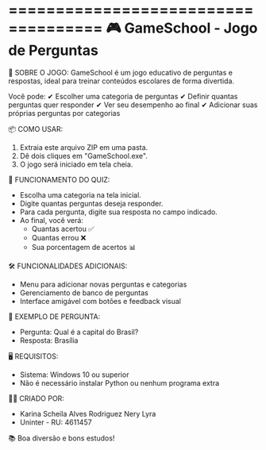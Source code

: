 ====================================
🎮 GameSchool - Jogo de Perguntas
====================================

🧠 SOBRE O JOGO:
GameSchool é um jogo educativo de perguntas e respostas,
ideal para treinar conteúdos escolares de forma divertida.

Você pode:
✔ Escolher uma categoria de perguntas
✔ Definir quantas perguntas quer responder
✔ Ver seu desempenho ao final
✔ Adicionar suas próprias perguntas por categorias

📦 COMO USAR:
1. Extraia este arquivo ZIP em uma pasta.
2. Dê dois cliques em "GameSchool.exe".
3. O jogo será iniciado em tela cheia.

🚀 FUNCIONAMENTO DO QUIZ:
- Escolha uma categoria na tela inicial.
- Digite quantas perguntas deseja responder.
- Para cada pergunta, digite sua resposta no campo indicado.
- Ao final, você verá:
  - Quantas acertou ✅
  - Quantas errou ❌
  - Sua porcentagem de acertos 📊

🛠 FUNCIONALIDADES ADICIONAIS:
- Menu para adicionar novas perguntas e categorias
- Gerenciamento de banco de perguntas
- Interface amigável com botões e feedback visual

📝 EXEMPLO DE PERGUNTA:
- Pergunta: Qual é a capital do Brasil?
- Resposta: Brasília

🖥️ REQUISITOS:
- Sistema: Windows 10 ou superior
- Não é necessário instalar Python ou nenhum programa extra

👩‍💻 CRIADO POR:
- Karina Scheila Alves Rodriguez Nery Lyra
- Uninter - RU: 4611457

📚 Boa diversão e bons estudos!
